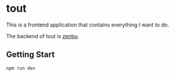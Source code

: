# tout
This is a frontend application that contains everything I want to do. 

The backend of tout is [zenbu](https://github.com/buzzryan/zenbu).

## Getting Start
```sh
npm run dev
```